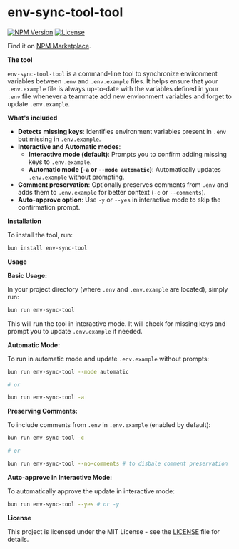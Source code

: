 # env-sync-tool-tool

[![NPM Version](https://img.shields.io/npm/v/env-sync-tool)](https://www.npmjs.com/package/env-sync-tool)
[![License](https://img.shields.io/npm/l/env-sync-tool)](LICENSE)

Find it on [NPM Marketplace](https://www.npmjs.com/package/env-sync-tool).

**The tool**

`env-sync-tool-tool` is a command-line tool to synchronize environment variables between `.env` and `.env.example` files. It helps ensure that your `.env.example` file is always up-to-date with the variables defined in your `.env` file whenever a teammate add new environment variables and forget to update `.env.example`.

**What's included**

- **Detects missing keys**: Identifies environment variables present in `.env` but missing in `.env.example`.
- **Interactive and Automatic modes**:
  - **Interactive mode (default)**: Prompts you to confirm adding missing keys to `.env.example`.
  - **Automatic mode (`-a` or `--mode automatic`)**: Automatically updates `.env.example` without prompting.
- **Comment preservation**: Optionally preserves comments from `.env` and adds them to `.env.example` for better context (`-c` or `--comments`).
- **Auto-approve option**: Use `-y` or `--yes` in interactive mode to skip the confirmation prompt.

**Installation**

To install the tool, run:

```bash
bun install env-sync-tool
```

**Usage**

**Basic Usage:**

In your project directory (where `.env` and `.env.example` are located), simply run:

```bash
bun run env-sync-tool
```

This will run the tool in interactive mode. It will check for missing keys and prompt you to update `.env.example` if needed.

**Automatic Mode:**

To run in automatic mode and update `.env.example` without prompts:

```bash
bun run env-sync-tool --mode automatic

# or

bun run env-sync-tool -a
```

**Preserving Comments:**

To include comments from `.env` in `.env.example` (enabled by default):

```bash
bun run env-sync-tool -c

# or

bun run env-sync-tool --no-comments # to disbale comment preservation
```

**Auto-approve in Interactive Mode:**

To automatically approve the update in interactive mode:

```bash
bun run env-sync-tool --yes # or -y
```

**License**

This project is licensed under the MIT License - see the [LICENSE](LICENSE) file for details.
